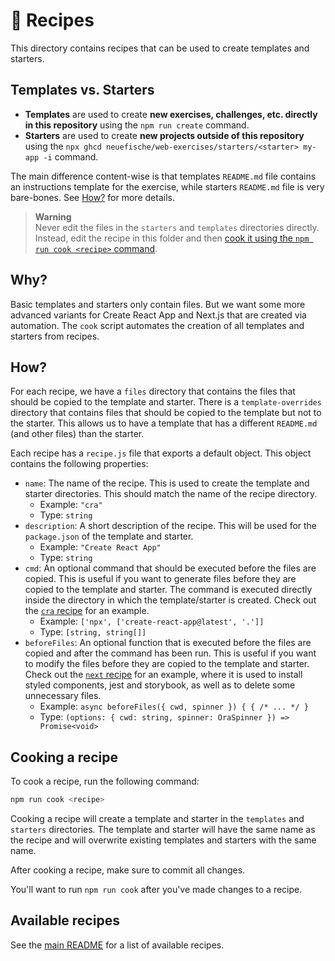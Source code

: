 # 🍝 Recipes

This directory contains recipes that can be used to create templates and starters.

## Templates vs. Starters

- **Templates** are used to create **new exercises, challenges, etc. directly in this repository** using the `npm run create` command.
- **Starters** are used to create **new projects outside of this repository** using the `npx ghcd neuefische/web-exercises/starters/<starter> my-app -i` command.

The main difference content-wise is that templates `README.md` file contains an instructions template for the exercise, while starters `README.md` file is very bare-bones. See [How?](#how) for more details.

> **Warning**  
> Never edit the files in the `starters` and `templates` directories directly. Instead, edit the recipe in this folder and then [cook it using the `npm run cook <recipe>` command](#cooking-a-recipe).

## Why?

Basic templates and starters only contain files. But we want some more advanced variants for Create React App and Next.js that are created via automation. The `cook` script automates the creation of all templates and starters from recipes.

## How?

For each recipe, we have a `files` directory that contains the files that should be copied to the template and starter. There is a `template-overrides` directory that contains files that should be copied to the template but not to the starter. This allows us to have a template that has a different `README.md` (and other files) than the starter.

Each recipe has a `recipe.js` file that exports a default object. This object contains the following properties:

- `name`: The name of the recipe. This is used to create the template and starter directories. This should match the name of the recipe directory.
  - Example: `"cra"`
  - Type: `string`
- `description`: A short description of the recipe. This will be used for the `package.json` of the template and starter.
  - Example: `"Create React App"`
  - Type: `string`
- `cmd`: An optional command that should be executed before the files are copied. This is useful if you want to generate files before they are copied to the template and starter. The command is executed directly inside the directory in which the template/starter is created. Check out the [`cra` recipe](./cra/recipe.js) for an example.
  - Example: `['npx', ['create-react-app@latest', '.']]`
  - Type: `[string, string[]]`
- `beforeFiles`: An optional function that is executed before the files are copied and after the command has been run. This is useful if you want to modify the files before they are copied to the template and starter. Check out the [`next` recipe](./next/recipe.js) for an example, where it is used to install styled components, jest and storybook, as well as to delete some unnecessary files.
  - Example: `async beforeFiles({ cwd, spinner }) { { /* ... */ }`
  - Type: `(options: { cwd: string, spinner: OraSpinner }) => Promise<void>`

## Cooking a recipe

To cook a recipe, run the following command:

```sh
npm run cook <recipe>
```

Cooking a recipe will create a template and starter in the `templates` and `starters` directories. The template and starter will have the same name as the recipe and will overwrite existing templates and starters with the same name.

After cooking a recipe, make sure to commit all changes.

You'll want to run `npm run cook` after you've made changes to a recipe.

## Available recipes

See the [main README](../README.md#templates--starters--recipes) for a list of available recipes.
